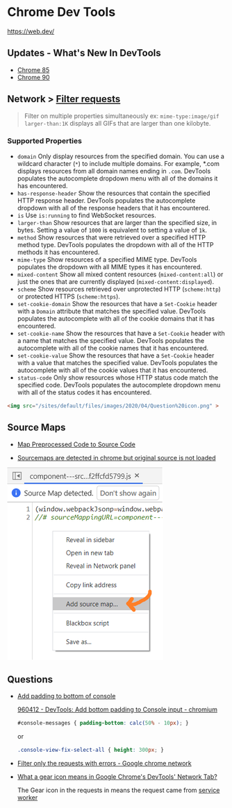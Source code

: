 # Chrome Dev Tools

https://web.dev/

## Updates - What's New In DevTools

* [Chrome 85](https://developers.google.com/web/updates/2020/06/devtools?utm_source=devtools)
* [Chrome 90](https://developer.chrome.com/blog/new-in-devtools-90/)

## Network > [Filter requests](https://developers.google.com/web/tools/chrome-devtools/network/reference#filter)

> Filter on multiple properties simultaneously
> ex: `mime-type:image/gif larger-than:1K` displays all GIFs that are larger than one kilobyte.

### Supported Properties

* `domain` Only display resources from the specified domain. You can use a wildcard character (`*`) to include multiple domains. For example, *.com displays resources from all domain names ending in `.com`. DevTools populates the autocomplete dropdown menu with all of the domains it has encountered.
* `has-response-header` Show the resources that contain the specified HTTP response header. DevTools populates the autocomplete dropdown with all of the response headers that it has encountered.
* `is` Use `is:running` to find WebSocket resources.
* `larger-than` Show resources that are larger than the specified size, in bytes. Setting a value of `1000` is equivalent to setting a value of `1k`.
* `method` Show resources that were retrieved over a specified HTTP method type. DevTools populates the dropdown with all of the HTTP methods it has encountered.
* `mime-type` Show resources of a specified MIME type. DevTools populates the dropdown with all MIME types it has encountered.
* `mixed-content` Show all mixed content resources (`mixed-content:all`) or just the ones that are currently displayed (`mixed-content:displayed`).
* `scheme` Show resources retrieved over unprotected HTTP (`scheme:http`) or protected HTTPS (`scheme:https`).
* `set-cookie-domain` Show the resources that have a `Set-Cookie` header with a `Domain` attribute that matches the specified value. DevTools populates the autocomplete with all of the cookie domains that it has encountered.
* `set-cookie-name` Show the resources that have a `Set-Cookie` header with a name that matches the specified value. DevTools populates the autocomplete with all of the cookie names that it has encountered.
* `set-cookie-value` Show the resources that have a `Set-Cookie` header with a value that matches the specified value. DevTools populates the autocomplete with all of the cookie values that it has encountered.
* `status-code` Only show resources whose HTTP status code match the specified code. DevTools populates the autocomplete dropdown menu with all of the status codes it has encountered.


```html
<img src="/sites/default/files/images/2020/04/Question%20icon.png" >
```

## Source Maps

* [Map Preprocessed Code to Source Code](https://developers.google.com/web/tools/chrome-devtools/javascript/source-maps)

* [Sourcemaps are detected in chrome but original source is not loaded](https://stackoverflow.com/a/64628126/1366033)

![chrome source maps](/assets/notes/chrome-dev-tools/chrome-source-maps.png)


## Questions

* [Add padding to bottom of console](https://twitter.com/KyleMitBTV/status/1125738088150568960)

  [960412 - DevTools: Add bottom padding to Console input - chromium](https://bugs.chromium.org/p/chromium/issues/detail?id=960412)

  ```css
  #​console-messages { padding-bottom: calc(50% - 10px); }
  ```

  or

  ```css
  .console-view-fix-select-all { height: 300px; }
  ```

* [Filter only the requests with errors - Google chrome network](https://stackoverflow.com/q/55185225/1366033)

* [What a gear icon means in Google Chrome's DevTools' Network Tab?](https://stackoverflow.com/q/61906590/1366033)

  The Gear icon in the requests in means the request came from [service worker](https://developers.google.com/web/fundamentals/primers/service-workers)

